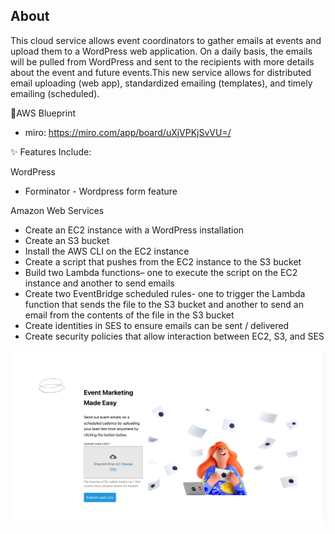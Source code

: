 
## About 
This cloud service allows event coordinators to gather emails at events and upload them to a WordPress web application. On a daily basis, the emails will be pulled from WordPress and sent to the recipients with more details about the event and future events.This new service allows for distributed email uploading (web app), standardized emailing (templates), and timely emailing (scheduled).

📍AWS Blueprint
- miro: https://miro.com/app/board/uXjVPKjSvVU=/

✨ Features Include: 

WordPress 
- Forminator - Wordpress form feature

Amazon Web Services
- Create an EC2 instance with a WordPress installation
- Create an S3 bucket
- Install the AWS CLI on the EC2 instance
- Create a script that pushes from the EC2 instance to the S3 bucket
- Build two Lambda functions– one to execute the script on the EC2 instance and another to send emails
- Create two EventBridge scheduled rules- one to trigger the Lambda function that sends the file to the S3 bucket and another to send an email from the contents of the file in the S3 bucket
- Create identities in SES to ensure emails can be sent / delivered
- Create security policies that allow interaction between EC2, S3, and SES


<img width="809" alt="flowchart" src="https://github.com/happinessk/AWS-Custom-CRM/blob/main/homepage.jpg">


